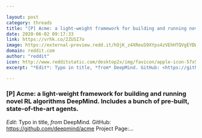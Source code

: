 ```yaml
---

layout: post
category: threads
title: "[P] Acme: a light-weight framework for building and running novel RL algorithms DeepMind. Includes a bunch of pre-built, state-of-the-art agents."
date: 2020-06-02 09:17:33
link: https://vrhk.co/2ZUSI7o
image: https://external-preview.redd.it/hOjK_z4XReuS9XYps4zVEhHTQVgEYDW3Q6CufFduQCM.jpg?width=400&height=209.42408377&auto=webp&crop=400:209.42408377,smart&s=3bd8b38e1f3871f4df324ce8931ef3a6bde3e4dd
domain: reddit.com
author: "reddit"
icon: http://www.redditstatic.com/desktop2x/img/favicon/apple-icon-57x57.png
excerpt: "*Edit*: Typo in title, *from* DeepMind. GitHub: <https://github.com/deepmind/acme> Project Page:..."

---
```


### [P] Acme: a light-weight framework for building and running novel RL algorithms DeepMind. Includes a bunch of pre-built, state-of-the-art agents.

*Edit*: Typo in title, *from* DeepMind. GitHub: <https://github.com/deepmind/acme> Project Page:...